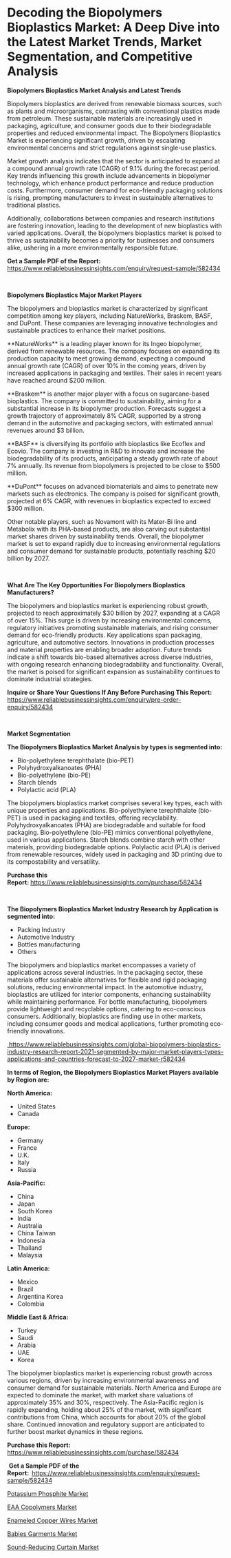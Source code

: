 <p><h1>Decoding the Biopolymers Bioplastics Market: A Deep Dive into the Latest Market Trends, Market Segmentation, and Competitive Analysis</h1></p><p><strong>Biopolymers Bioplastics Market Analysis and Latest Trends</strong></p>
<p><p>Biopolymers bioplastics are derived from renewable biomass sources, such as plants and microorganisms, contrasting with conventional plastics made from petroleum. These sustainable materials are increasingly used in packaging, agriculture, and consumer goods due to their biodegradable properties and reduced environmental impact. The Biopolymers Bioplastics Market is experiencing significant growth, driven by escalating environmental concerns and strict regulations against single-use plastics.</p><p>Market growth analysis indicates that the sector is anticipated to expand at a compound annual growth rate (CAGR) of 9.1% during the forecast period. Key trends influencing this growth include advancements in biopolymer technology, which enhance product performance and reduce production costs. Furthermore, consumer demand for eco-friendly packaging solutions is rising, prompting manufacturers to invest in sustainable alternatives to traditional plastics. </p><p>Additionally, collaborations between companies and research institutions are fostering innovation, leading to the development of new bioplastics with varied applications. Overall, the biopolymers bioplastics market is poised to thrive as sustainability becomes a priority for businesses and consumers alike, ushering in a more environmentally responsible future.</p></p>
<p><strong>Get a Sample PDF of the Report:&nbsp;</strong> <a href="https://www.reliablebusinessinsights.com/enquiry/request-sample/582434?utm_campaign=113&utm_medium=2&utm_source=Github&utm_content=ia&utm_term=27092024&utm_id=biopolymers-bioplastics">https://www.reliablebusinessinsights.com/enquiry/request-sample/582434</a></p>
<p>&nbsp;</p>
<p><strong>Biopolymers Bioplastics Major Market Players</strong></p>
<p><p>The biopolymers and bioplastics market is characterized by significant competition among key players, including NatureWorks, Braskem, BASF, and DuPont. These companies are leveraging innovative technologies and sustainable practices to enhance their market positions.</p><p>**NatureWorks** is a leading player known for its Ingeo biopolymer, derived from renewable resources. The company focuses on expanding its production capacity to meet growing demand, expecting a compound annual growth rate (CAGR) of over 10% in the coming years, driven by increased applications in packaging and textiles. Their sales in recent years have reached around $200 million.</p><p>**Braskem** is another major player with a focus on sugarcane-based bioplastics. The company is committed to sustainability, aiming for a substantial increase in its biopolymer production. Forecasts suggest a growth trajectory of approximately 8% CAGR, supported by a strong demand in the automotive and packaging sectors, with estimated annual revenues around $3 billion.</p><p>**BASF** is diversifying its portfolio with bioplastics like Ecoflex and Ecovio. The company is investing in R&D to innovate and increase the biodegradability of its products, anticipating a steady growth rate of about 7% annually. Its revenue from biopolymers is projected to be close to $500 million.</p><p>**DuPont** focuses on advanced biomaterials and aims to penetrate new markets such as electronics. The company is poised for significant growth, projected at 6% CAGR, with revenues in bioplastics expected to exceed $300 million.</p><p>Other notable players, such as Novamont with its Mater-Bi line and Metabolix with its PHA-based products, are also carving out substantial market shares driven by sustainability trends. Overall, the biopolymer market is set to expand rapidly due to increasing environmental regulations and consumer demand for sustainable products, potentially reaching $20 billion by 2027.</p></p>
<p>&nbsp;</p>
<p><strong>What Are The Key Opportunities For Biopolymers Bioplastics Manufacturers?</strong></p>
<p><p>The biopolymers and bioplastics market is experiencing robust growth, projected to reach approximately $30 billion by 2027, expanding at a CAGR of over 15%. This surge is driven by increasing environmental concerns, regulatory initiatives promoting sustainable materials, and rising consumer demand for eco-friendly products. Key applications span packaging, agriculture, and automotive sectors. Innovations in production processes and material properties are enabling broader adoption. Future trends indicate a shift towards bio-based alternatives across diverse industries, with ongoing research enhancing biodegradability and functionality. Overall, the market is poised for significant expansion as sustainability continues to dominate industrial strategies.</p></p>
<p><strong>Inquire or Share Your Questions If Any Before Purchasing This Report:</strong> <a href="https://www.reliablebusinessinsights.com/enquiry/pre-order-enquiry/582434?utm_campaign=113&utm_medium=2&utm_source=Github&utm_content=ia&utm_term=27092024&utm_id=biopolymers-bioplastics">https://www.reliablebusinessinsights.com/enquiry/pre-order-enquiry/582434</a></p>
<p>&nbsp;</p>
<p><strong>Market Segmentation</strong></p>
<p><strong>The Biopolymers Bioplastics Market Analysis by types is segmented into:</strong></p>
<p><ul><li>Bio-polyethylene terephthalate (bio-PET)</li><li>Polyhydroxyalkanoates (PHA)</li><li>Bio-polyethylene (bio-PE)</li><li>Starch blends</li><li>Polylactic acid (PLA)</li></ul></p>
<p><p>The biopolymers bioplastics market comprises several key types, each with unique properties and applications. Bio-polyethylene terephthalate (bio-PET) is used in packaging and textiles, offering recyclability. Polyhydroxyalkanoates (PHA) are biodegradable and suitable for food packaging. Bio-polyethylene (bio-PE) mimics conventional polyethylene, used in various applications. Starch blends combine starch with other materials, providing biodegradable options. Polylactic acid (PLA) is derived from renewable resources, widely used in packaging and 3D printing due to its compostability and versatility.</p></p>
<p><strong>Purchase this Report:&nbsp;</strong><a href="https://www.reliablebusinessinsights.com/purchase/582434?utm_campaign=113&utm_medium=2&utm_source=Github&utm_content=ia&utm_term=27092024&utm_id=biopolymers-bioplastics">https://www.reliablebusinessinsights.com/purchase/582434</a></p>
<p>&nbsp;</p>
<p><strong>The Biopolymers Bioplastics Market Industry Research by Application is segmented into:</strong></p>
<p><ul><li>Packing Industry</li><li>Automotive Industry</li><li>Bottles manufacturing</li><li>Others</li></ul></p>
<p><p>The biopolymers and bioplastics market encompasses a variety of applications across several industries. In the packaging sector, these materials offer sustainable alternatives for flexible and rigid packaging solutions, reducing environmental impact. In the automotive industry, bioplastics are utilized for interior components, enhancing sustainability while maintaining performance. For bottle manufacturing, biopolymers provide lightweight and recyclable options, catering to eco-conscious consumers. Additionally, bioplastics are finding use in other markets, including consumer goods and medical applications, further promoting eco-friendly innovations.</p></p>
<p><a href="https://www.reliablebusinessinsights.com/global-biopolymers-bioplastics-industry-research-report-2021-segmented-by-major-market-players-types-applications-and-countries-forecast-to-2027-market-r582434?utm_campaign=113&utm_medium=2&utm_source=Github&utm_content=ia&utm_term=27092024&utm_id=biopolymers-bioplastics">&nbsp;https://www.reliablebusinessinsights.com/global-biopolymers-bioplastics-industry-research-report-2021-segmented-by-major-market-players-types-applications-and-countries-forecast-to-2027-market-r582434</a></p>
<p><strong>In terms of Region, the Biopolymers Bioplastics Market Players available by Region are:</strong></p>
<p>
    <p> <strong> North America: </strong>
        <ul>
            <li>United States</li>
            <li>Canada</li>
        </ul>
        </p> 
    <p> <strong> Europe: </strong>
        <ul>
            <li>Germany</li>
            <li>France</li>
            <li>U.K.</li>
            <li>Italy</li>
            <li>Russia</li>
        </ul>
        </p> 
    <p> <strong> Asia-Pacific: </strong>
        <ul>
            <li>China</li>
            <li>Japan</li>
            <li>South Korea</li>
            <li>India</li>
            <li>Australia</li>
            <li>China Taiwan</li>
            <li>Indonesia</li>
            <li>Thailand</li>
            <li>Malaysia</li>
        </ul>
        </p> 
    <p> <strong> Latin America: </strong>
        <ul>
            <li>Mexico</li>
            <li>Brazil</li>
            <li>Argentina Korea</li>
            <li>Colombia</li>
        </ul>
        </p> 
    <p> <strong> Middle East & Africa: </strong>
        <ul>
            <li>Turkey</li>
            <li>Saudi</li>
            <li>Arabia</li>
            <li>UAE</li>
            <li>Korea</li>
        </ul>
    </p>
    </p>
<p><p>The biopolymer bioplastics market is experiencing robust growth across various regions, driven by increasing environmental awareness and consumer demand for sustainable materials. North America and Europe are expected to dominate the market, with market share valuations of approximately 35% and 30%, respectively. The Asia-Pacific region is rapidly expanding, holding about 25% of the market, with significant contributions from China, which accounts for about 20% of the global share. Continued innovation and regulatory support are anticipated to further boost market dynamics in these regions.</p></p>
<p><strong>Purchase this Report: </strong><a href="https://www.reliablebusinessinsights.com/purchase/582434?utm_campaign=113&utm_medium=2&utm_source=Github&utm_content=ia&utm_term=27092024&utm_id=biopolymers-bioplastics">https://www.reliablebusinessinsights.com/purchase/582434</a></p>
<p>&nbsp;<strong>Get a Sample PDF of the Report:&nbsp;&nbsp;</strong><a href="https://www.reliablebusinessinsights.com/enquiry/request-sample/582434?utm_campaign=113&utm_medium=2&utm_source=Github&utm_content=ia&utm_term=27092024&utm_id=biopolymers-bioplastics">https://www.reliablebusinessinsights.com/enquiry/request-sample/582434</a></p>
<p><strong></strong></p>
<p><p><a href="https://www.linkedin.com/pulse/how-regional-global-trends-shaping-potassium-phosphite-market-ovt7f?utm_campaign=113&utm_medium=2&utm_source=Github&utm_content=ia&utm_term=27092024&utm_id=biopolymers-bioplastics">Potassium Phosphite Market</a></p><p><a href="https://github.com/NathanColeman327/Market-Research-Report-List-1/blob/main/eaa-copolymers-market.md?utm_campaign=113&utm_medium=2&utm_source=Github&utm_content=ia&utm_term=27092024&utm_id=biopolymers-bioplastics">EAA Copolymers Market</a></p><p><a href="https://github.com/RuthLucas64/Market-Research-Report-List-1/blob/main/enameled-copper-wires-market.md?utm_campaign=113&utm_medium=2&utm_source=Github&utm_content=ia&utm_term=27092024&utm_id=biopolymers-bioplastics">Enameled Copper Wires Market</a></p><p><a href="https://issuu.com/reportprime-2/docs/babies-garments-market-size-2030.pp_0706aa8eeee106?utm_campaign=113&utm_medium=2&utm_source=Github&utm_content=ia&utm_term=27092024&utm_id=biopolymers-bioplastics">Babies Garments Market</a></p><p><a href="https://issuu.com/reportprime-2/docs/sound-reducing-curtain-market-size-_e8b9a582d62cef?utm_campaign=113&utm_medium=2&utm_source=Github&utm_content=ia&utm_term=27092024&utm_id=biopolymers-bioplastics">Sound-Reducing Curtain Market</a></p></p>